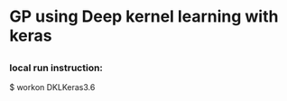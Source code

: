 # GP using Deep kernel learning with keras

##




### local run instruction:
$ workon DKLKeras3.6

